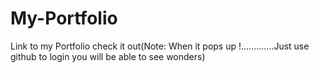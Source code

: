 # My-Portfolio
Link to my Portfolio check it out(Note: When it pops up !.............Just use github to login you will be able to see wonders)
